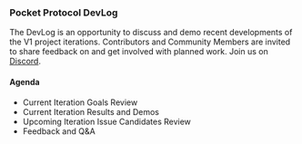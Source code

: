 ### Pocket Protocol DevLog

The DevLog is an opportunity to discuss and demo recent developments of the V1 project iterations. Contributors and Community Members are invited to share feedback on and get involved with planned work. Join us on [Discord](https://discord.gg/sae7XfnF?event=1062036308450615316).

#### Agenda
- Current Iteration Goals Review
- Current Iteration Results and Demos
- Upcoming Iteration Issue Candidates Review 
- Feedback and Q&A
